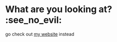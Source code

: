 <h1>What are you looking at? :see_no_evil:</h1>
<p>go check out <a href="https://clenemt.com">my website</a> instead</p>

